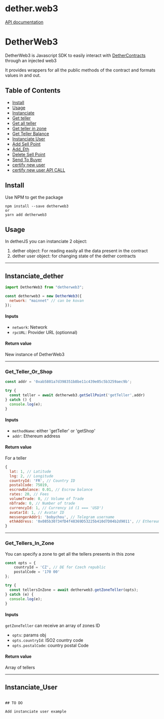 # dether.web3

[API documentation](https://dethertech.github.io/dether.web3)


# DetherWeb3

DetherWeb3 is Javascript SDK to easily interact with [DetherContracts](https://github.com/dethertech/detherContracts) through an injected web3

It provides wrappers for all the public methods of the contract and formats values in and out.

## Table of Contents

- [Install](#install)
- [Usage](#usage)
- [Instanciate](##Instanciate_dether)
- [Get teller](#Get_Teller)
- [Get all teller](#Get_all_tellers)
- [Get teller in zone](#Get_Tellers_In_Zone)
- [Get Teller Balance](#Get_Teller_Balance)
- [Instanciate User](#Instanciate_User)
- [Add Sell Point](#Add_Sell_Point)
- [Add_Eth](#Add_Eth)
- [Delete Sell Point](#Delete_Sell_Point)
- [Send To Buyer](#Send_To_Buyer)
- [certify new user](#certify_new_user)
- [certify new user API CALL](#certify_new_user_API_CALL)

## Install

Use NPM to get the package

```
npm install --save detherweb3
or
yarn add detherweb3
```

## Usage

In detherJS you can instanciate 2 object:

1. dether object:
   For reading easily all the data present in the contract
2. dether user object: for changing state of the dether contracts

---

## Instanciate_dether

```javascript
import DetherWeb3 from "detherweb3";

const detherweb3 = new DetherWeb3({
  network: "mainnet" // can be kovan
});
```

#### Inputs

- `network`: Network
- `rpcURL`: Provider URL (optionnal)

#### Return value

New instance of DetherWeb3

---

### Get_Teller_Or_Shop

```javascript
const addr = '0xab5801a7d398351b8be11c439e05c5b3259aec9b';

try {
  const teller = await detherweb3.getSellPoint('getTeller',addr)
} catch () {
  console.log(e);
}
```

#### Inputs

- `methodName`: either 'getTeller' or 'getShop'
- `addr`: Ethereum address

#### Return value

For a teller

```javascript
{
  lat: 1, // Latitude
  lng: 2, // Longitude
  countryId: 'FR', // Country ID
  postalCode: 75019,
  escrowBalance: 0.01, // Escrow balance
  rates: 20, // Fees
  volumeTrade: 0, // Volume of Trade
  nbTrade: 0, // Number of trade
  currencyId: 1, // Currency id (1 === 'USD')
  avatarId: 1, // Avatar ID
  messengerAddr1: 'bobychou', // Telegram username
  ethAddress: '0x085b30734fD4f48369D53225b410d7D04b2d9011', // Ethereum address
}
```

---

### Get_Tellers_In_Zone

You can specify a zone to get all the tellers presents in this zone

```Javascript
const opts = {
    countryId = 'CZ', // DE for Czech republic
    postalCode = '170 00'
};

try {
  const tellersInZone = await detherweb3.getZoneTeller(opts);
} catch (e) {
  console.log(e);
}
```

#### Inputs

`getZoneTeller` can receive an array of zones ID

- `opts`: params obj
- `opts.countryId`: ISO2 country code
- `opts.postalCode`: country postal Code

#### Return value

Array of tellers

---

## Instanciate_User

```

## TO DO

Add instanciate user example
```
